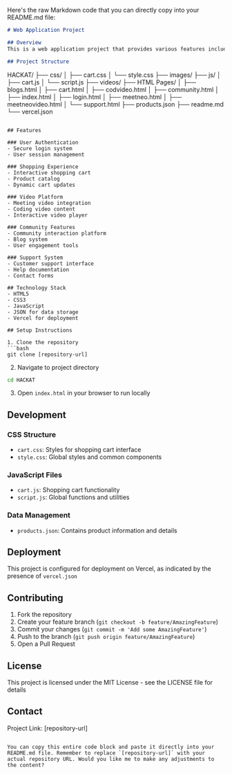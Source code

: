 Here's the raw Markdown code that you can directly copy into your README.md file:

```markdown
# Web Application Project

## Overview
This is a web application project that provides various features including user authentication, shopping cart functionality, video meetings, community interaction, and customer support.

## Project Structure
```
HACKAT/
├── css/
│   ├── cart.css
│   └── style.css
├── images/
├── js/
│   ├── cart.js
│   └── script.js
├── videos/
├── HTML Pages/
│   ├── blogs.html
│   ├── cart.html
│   ├── codvideo.html
│   ├── community.html
│   ├── index.html
│   ├── login.html
│   ├── meetneo.html
│   ├── meetneovideo.html
│   └── support.html
├── products.json
├── readme.md
└── vercel.json
```

## Features

### User Authentication
- Secure login system
- User session management

### Shopping Experience
- Interactive shopping cart
- Product catalog
- Dynamic cart updates

### Video Platform
- Meeting video integration
- Coding video content
- Interactive video player

### Community Features
- Community interaction platform
- Blog system
- User engagement tools

### Support System
- Customer support interface
- Help documentation
- Contact forms

## Technology Stack
- HTML5
- CSS3
- JavaScript
- JSON for data storage
- Vercel for deployment

## Setup Instructions

1. Clone the repository
```bash
git clone [repository-url]
```

2. Navigate to project directory
```bash
cd HACKAT
```

3. Open `index.html` in your browser to run locally

## Development

### CSS Structure
- `cart.css`: Styles for shopping cart interface
- `style.css`: Global styles and common components

### JavaScript Files
- `cart.js`: Shopping cart functionality
- `script.js`: Global functions and utilities

### Data Management
- `products.json`: Contains product information and details

## Deployment
This project is configured for deployment on Vercel, as indicated by the presence of `vercel.json`

## Contributing
1. Fork the repository
2. Create your feature branch (`git checkout -b feature/AmazingFeature`)
3. Commit your changes (`git commit -m 'Add some AmazingFeature'`)
4. Push to the branch (`git push origin feature/AmazingFeature`)
5. Open a Pull Request

## License
This project is licensed under the MIT License - see the LICENSE file for details

## Contact
Project Link: [repository-url]
```

You can copy this entire code block and paste it directly into your README.md file. Remember to replace `[repository-url]` with your actual repository URL. Would you like me to make any adjustments to the content?